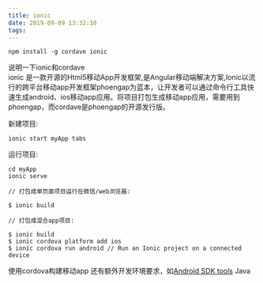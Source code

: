 ```yaml
---
title: ionic
date: 2019-09-09 13:32:10
tags:
---
```

```
npm install -g cordave ionic
```
说明一下ionic和cordave<br>
ionic 是一款开源的Html5移动App开发框架,是Angular移动端解决方案,Ionic以流行的跨平台移动app开发框架phoengap为蓝本，让开发者可以通过命令行工具快速生成android、ios移动app应用。将项目打包生成移动app应用，需要用到phoengap，而cordave是phoengap的开源发行版。<br>

新建项目:
```
ionic start myApp tabs
```
运行项目:
```
cd myApp
ionic serve

// 打包成单页面项目运行在微信/web浏览器:

$ ionic build

// 打包成混合app项目:

$ ionic build
$ ionic cordova platform add ios
$ ionic cordova run android // Run an Ionic project on a connected device
```
使用cordova构建移动app 还有额外开发环境要求，如[Android SDK tools](https://developer.android.com/studio#downloads) 
Java